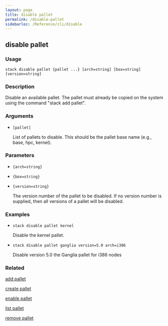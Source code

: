 ```yaml
---
layout: page
title: disable pallet
permalink: /disable-pallet
sidebarloc: /Reference/cli/disable
---
```


## disable pallet

### Usage

`stack disable pallet {pallet ...} [arch=string] [box=string] [version=string]`

### Description

Disable an available pallet. The pallet must already be copied on the
	system using the command "stack add pallet".

### Arguments

* `[pallet]`

   List of pallets to disable. This should be the pallet base name (e.g.,
	base, hpc, kernel).


### Parameters
* `{arch=string}`
* `{box=string}`
* `{version=string}`

   The version number of the pallet to be disabled. If no version number is
	supplied, then all versions of a pallet will be disabled.

### Examples

* `stack disable pallet kernel`

   Disable the kernel pallet.

* `stack disable pallet ganglia version=5.0 arch=i386`

   Disable version 5.0 the Ganglia pallet for i386 nodes


### Related
[add pallet](add-pallet)

[create pallet](create-pallet)

[enable pallet](enable-pallet)

[list pallet](list-pallet)

[remove pallet](remove-pallet)


